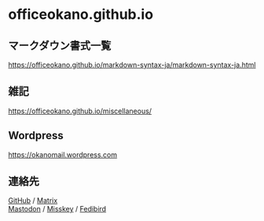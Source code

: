 # officeokano.github.io

## マークダウン書式一覧
<https://officeokano.github.io/markdown-syntax-ja/markdown-syntax-ja.html>

## 雑記
<https://officeokano.github.io/miscellaneous/>

## Wordpress
<https://okanomail.wordpress.com>

## 連絡先
[GitHub](https://github.com/officeokano) / 
[Matrix](https://matrix.to/#/@okano:mozilla.org)  
<a rel="me" href="https://social.vivaldi.net/@okano">Mastodon</a> /
<a rel="me" href="https://msk.ilnk.info/@okano">Misskey</a> / <a rel="me" href="https://fedibird.com/@caterer3633">Fedibird</a>  